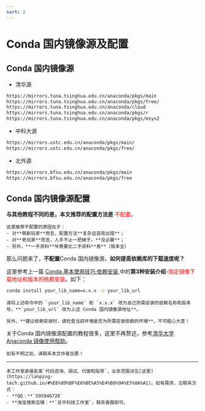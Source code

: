 ```yaml
---
sort: 2
---
```


# Conda 国内镜像源及配置

## Conda 国内镜像源

- 清华源
```bash
https://mirrors.tuna.tsinghua.edu.cn/anaconda/pkgs/main
https://mirrors.tuna.tsinghua.edu.cn/anaconda/pkgs/free/
https://mirrors.tuna.tsinghua.edu.cn/anaconda/cloud
https://mirrors.tuna.tsinghua.edu.cn/anaconda/pkgs/r
https://mirrors.tuna.tsinghua.edu.cn/anaconda/pkgs/msys2
```

- 中科大源
```bash
https://mirrors.ustc.edu.cn/anaconda/pkgs/main/
https://mirrors.ustc.edu.cn/anaconda/pkgs/free/
```

- 北外源
```bash
https://mirrors.bfsu.edu.cn/anaconda/pkgs/main
https://mirrors.bfsu.edu.cn/anaconda/pkgs/free
```

## Conda 国内镜像源配置

**与其他教程不同的是，本文推荐的配置方法是** <font face="黑体" color=red>不配置</font>。

```note
这里推荐不配置的原因在于：
- 对**萌新玩家**而言，配置方法**复杂且容易出错**；
- 对**老玩家**而言，人手不止一把梯子，**没必要**；
- 另外，**一手资料**毕竟要比二手资料**香**（版本全）
```

那么问题来了，**不配置**Conda 国内镜像源，**如何提高依赖库的下载速度呢？**

这里参考上一篇 [Conda 基本使用技巧·依赖安装  ](https://lanping-tech.github.io/1_python_tutorials/conda/conda_introduction.html#%E4%BE%9D%E8%B5%96%E5%AE%89%E8%A3%85)中的**第3种安装介绍**-<font face="黑体" color=red>指定镜像下载地址和版本的依赖安装</font>。如下：

```bash
conda install your_lib_name=x.x.x -c your_lib_url
```

```warning
请将上述命令中的 `your_lib_name` 和 `x.x.x` 改为自己所需安装的依赖名称和版本号，**`your_lib_url` 改为上述 Conda 国内镜像源地址**。

另外，**建议依赖安装时，请检查当前环境是否为所需安装依赖的环境**，不可粗心大意！
```

关于Conda 国内镜像源配置的教程很多，这里不再赘述，参考[清华大学Anaconda 镜像使用帮助](https://mirror.tuna.tsinghua.edu.cn/help/anaconda/)。

```note
如有不明之处，请联系本文作者加更！
```

<hr>

```tip
本工作室承接各类`代码咨询、调试、代做和指导`，业务范围详见[这里](https://lanping-tech.github.io/#%E6%89%BF%E6%8E%A5%E4%B8%9A%E5%8A%A1)。如有需求，见联系方式：
- **QQ：**`595946720`
- **淘宝搜索店铺：**`览平科技工作室`，联系客服即可。
```